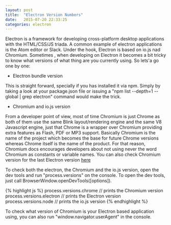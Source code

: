 ```yaml
---
layout: post
title:  "Electron Version Numbers"
date:   2015-07-20 22:33:25
categories: electron
---
```


Electron is a framework for developing cross-platform desktop applications with the HTML/CSS/JS triada. A common example of electron applications is the Atom editor or Slack. Under the hook, Electron is based on io.js nad Chromium. Sometimes , when developing on Electron it becomes a bit tricky to know what versions of what thing are you currently using. So lets'a go one by one:

* Electron bundle version

This is straight forward, specially if you has installed it via npm. Simply by taking a look at your package.json file or issuing a "npm list --depth=1 --global | grep electron" command would make the trick.

* Chromium and io.js version

From a developer point of view, most of time Chromium is just Chrome as both of them use the same Blink layout/rendering engine and the same V8 Javascript engine, just that Chrome is a wrapper over Chromium providing extra features as Flash, PDF or MP3 support. Basically Chromium is the name of the project which becomes the base for future Chrome versions whereas Chrome itself is the name of the product. For that reason, Chromium docs encourages developers about not using never the word Chromium as constants or variable names. You can also check Chromium version for the last Electron version [here](https://github.com/atom/electron/blob/master/atom/common/chrome_version.h)

To check both the electron, the Chromium and the io.js version, open the dev tools and run "process.versions" on the console. To open the dev tools, just call BrowserWindow.openDevTools([options]).

{% highlight js %}
process.versions.chrome // prints the Chromium version
process.versions.electron // prints the Electron version
process.versions.node // prints the io.js version
{% endhighlight %}

To check what version of Chromium is your Electron based application using, you can also run "window.navigator.userAgent" in the console.